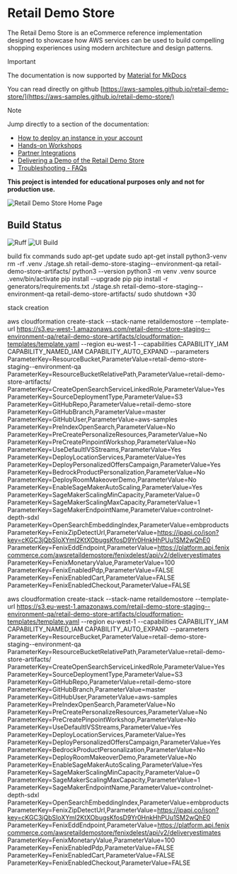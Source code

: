 
# Retail Demo Store

The Retail Demo Store is an eCommerce reference implementation designed to showcase how AWS services can be used to build compelling shopping experiences using modern architecture and design patterns.

> [!IMPORTANT]  
> The documentation is now supported by [Material for MkDocs](https://squidfunk.github.io/mkdocs-material/) 
>
> You can read directly on github [https://aws-samples.github.io/retail-demo-store/](https://aws-samples.github.io/retail-demo-store/)
>


> [!NOTE]
> Jump directly to a section of the documentation:
>
> * [How to deploy an instance in your account ](https://aws-samples.github.io/retail-demo-store/Deployment/getting-started/)
> * [Hands-on Workshops](https://aws-samples.github.io/retail-demo-store/workshops/hands-on-workshops/)
> * [Partner Integrations](https://aws-samples.github.io/retail-demo-store/partner-integrations/partner-integrations/)
> * [Delivering a Demo of the Retail Demo Store](https://aws-samples.github.io/retail-demo-store/Available%20Demos/)
> * [Troubleshooting - FAQs](https://aws-samples.github.io/retail-demo-store/Deployment/troubleshooting/)


**This project is intended for educational purposes only and not for production use.**

![Retail Demo Store Home Page](./docs/assets/retaildemostore-home-devices.png)


## Build Status

![Ruff](https://github.com/aws-samples/retail-demo-store/actions/workflows/ruff.yml/badge.svg?branch=master)
![UI Build](https://github.com/aws-samples/retail-demo-store/actions/workflows/build-ui.yml/badge.svg?branch=master)

build fix commands
sudo apt-get update
sudo apt-get install python3-venv
rm -rf .venv
./stage.sh retail-demo-store-staging--environment-qa retail-demo-store-artifacts/
python3 --version
python3 -m venv .venv
source .venv/bin/activate
pip install --upgrade pip
pip install -r generators/requirements.txt
./stage.sh retail-demo-store-staging--environment-qa retail-demo-store-artifacts/
sudo shutdown +30

stack creation


aws cloudformation create-stack   --stack-name retaildemostore   --template-url https://s3.eu-west-1.amazonaws.com/retail-demo-store-staging--environment-qa/retail-demo-store-artifacts/cloudformation-templates/template.yaml   --region eu-west-1   --capabilities CAPABILITY_IAM CAPABILITY_NAMED_IAM CAPABILITY_AUTO_EXPAND   --parameters     ParameterKey=ResourceBucket,ParameterValue=retail-demo-store-staging--environment-qa     ParameterKey=ResourceBucketRelativePath,ParameterValue=retail-demo-store-artifacts/     ParameterKey=CreateOpenSearchServiceLinkedRole,ParameterValue=Yes     ParameterKey=SourceDeploymentType,ParameterValue=S3     ParameterKey=GitHubRepo,ParameterValue=retail-demo-store     ParameterKey=GitHubBranch,ParameterValue=master     ParameterKey=GitHubUser,ParameterValue=aws-samples     ParameterKey=PreIndexOpenSearch,ParameterValue=No     ParameterKey=PreCreatePersonalizeResources,ParameterValue=No     ParameterKey=PreCreatePinpointWorkshop,ParameterValue=No     ParameterKey=UseDefaultIVSStreams,ParameterValue=Yes     ParameterKey=DeployLocationServices,ParameterValue=Yes     ParameterKey=DeployPersonalizedOffersCampaign,ParameterValue=Yes     ParameterKey=BedrockProductPersonalization,ParameterValue=No     ParameterKey=DeployRoomMakeoverDemo,ParameterValue=No     ParameterKey=EnableSageMakerAutoScaling,ParameterValue=Yes     ParameterKey=SageMakerScalingMinCapacity,ParameterValue=0     ParameterKey=SageMakerScalingMaxCapacity,ParameterValue=1     ParameterKey=SageMakerEndpointName,ParameterValue=controlnet-depth-sdxl     ParameterKey=OpenSearchEmbeddingIndex,ParameterValue=embproducts     ParameterKey=FenixZipDetectUrl,ParameterValue=https://ipapi.co/json?key=cKGC3jQbSIoXYmI2KtXObugsKfosD9Yr0HnkHhPUu1SM2wQhE0     ParameterKey=FenixEddEndpoint,ParameterValue=https://platform.api.fenixcommerce.com/awsretaildemostore/fenixdelest/api/v2/deliveryestimates     ParameterKey=FenixMonetaryValue,ParameterValue=100     ParameterKey=FenixEnabledPdp,ParameterValue=FALSE     ParameterKey=FenixEnabledCart,ParameterValue=FALSE     ParameterKey=FenixEnabledCheckout,ParameterValue=FALSE

aws cloudformation create-stack   --stack-name retaildemostore   --template-url https://s3.eu-west-1.amazonaws.com/retail-demo-store-staging--environment-qa/retail-demo-store-artifacts/cloudformation-templates/template.yaml   --region eu-west-1   --capabilities CAPABILITY_IAM CAPABILITY_NAMED_IAM CAPABILITY_AUTO_EXPAND   --parameters     ParameterKey=ResourceBucket,ParameterValue=retail-demo-store-staging--environment-qa     ParameterKey=ResourceBucketRelativePath,ParameterValue=retail-demo-store-artifacts/     ParameterKey=CreateOpenSearchServiceLinkedRole,ParameterValue=Yes     ParameterKey=SourceDeploymentType,ParameterValue=S3     ParameterKey=GitHubRepo,ParameterValue=retail-demo-store     ParameterKey=GitHubBranch,ParameterValue=master     ParameterKey=GitHubUser,ParameterValue=aws-samples     ParameterKey=PreIndexOpenSearch,ParameterValue=No     ParameterKey=PreCreatePersonalizeResources,ParameterValue=No     ParameterKey=PreCreatePinpointWorkshop,ParameterValue=No     ParameterKey=UseDefaultIVSStreams,ParameterValue=Yes     ParameterKey=DeployLocationServices,ParameterValue=Yes     ParameterKey=DeployPersonalizedOffersCampaign,ParameterValue=Yes     ParameterKey=BedrockProductPersonalization,ParameterValue=No     ParameterKey=DeployRoomMakeoverDemo,ParameterValue=No     ParameterKey=EnableSageMakerAutoScaling,ParameterValue=Yes     ParameterKey=SageMakerScalingMinCapacity,ParameterValue=0     ParameterKey=SageMakerScalingMaxCapacity,ParameterValue=1     ParameterKey=SageMakerEndpointName,ParameterValue=controlnet-depth-sdxl     ParameterKey=OpenSearchEmbeddingIndex,ParameterValue=embproducts     ParameterKey=FenixZipDetectUrl,ParameterValue=https://ipapi.co/json?key=cKGC3jQbSIoXYmI2KtXObugsKfosD9Yr0HnkHhPUu1SM2wQhE0     ParameterKey=FenixEddEndpoint,ParameterValue=https://platform.api.fenixcommerce.com/awsretaildemostore/fenixdelest/api/v2/deliveryestimates     ParameterKey=FenixMonetaryValue,ParameterValue=100     ParameterKey=FenixEnabledPdp,ParameterValue=FALSE     ParameterKey=FenixEnabledCart,ParameterValue=FALSE     ParameterKey=FenixEnabledCheckout,ParameterValue=FALSE
